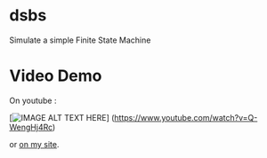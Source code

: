 # dsbs
Simulate a simple Finite State Machine

# Video Demo
On youtube :

[![IMAGE ALT TEXT HERE](https://img.youtube.com/vi/Q-WengHj4Rc/0.jpg)]
(https://www.youtube.com/watch?v=Q-WengHj4Rc)

or [on my site](http://orissermaroix.url.ph/?p=dsbs "On my site").

